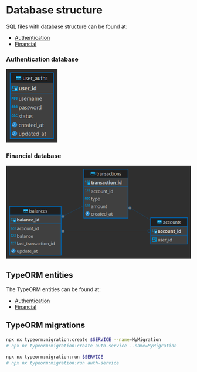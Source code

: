 # Database structure

SQL files with database structure can be found at:

- [Authentication](../../deployment/database/authentication)
- [Financial](../../deployment/database/financial)

### Authentication database

![Authentication database](./images/database-diagram-authentication.png)

### Financial database

![Financial database](./images/database-diagram-financial.png)

## TypeORM entities

The TypeORM entities can be found at:

- [Authentication](../../apps/auth-service/src/app/database/entities/)
- [Financial](../../apps/financial-service/src/app/database/entities/)

## TypeORM migrations

```sh
npx nx typeorm:migration:create $SERVICE --name=MyMigration
# npx nx typeorm:migration:create auth-service --name=MyMigration
```

```sh
npx nx typeorm:migration:run $SERVICE
# npx nx typeorm:migration:run auth-service
```
